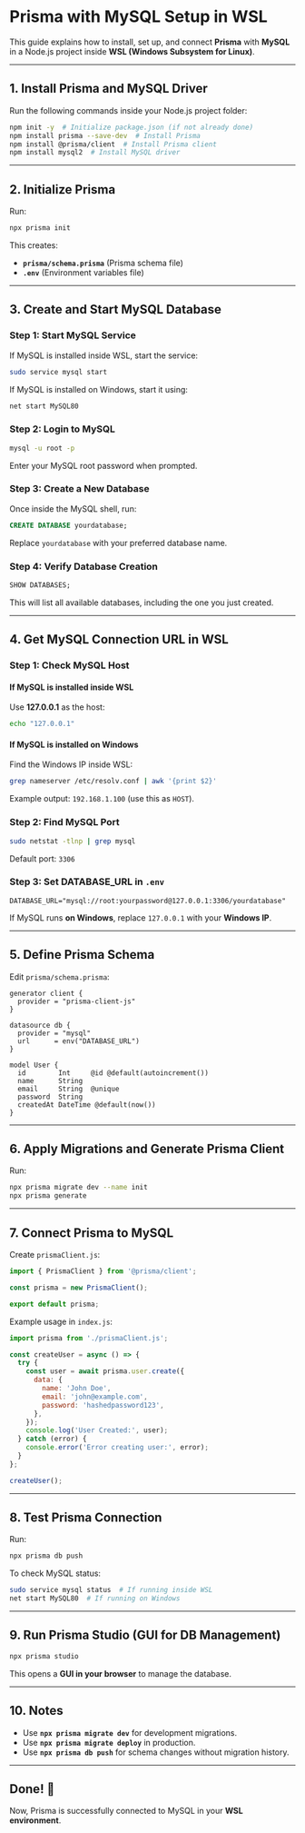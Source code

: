 # Prisma with MySQL Setup in WSL

This guide explains how to install, set up, and connect **Prisma** with **MySQL** in a Node.js project inside **WSL (Windows Subsystem for Linux)**.

---

## **1. Install Prisma and MySQL Driver**
Run the following commands inside your Node.js project folder:

```sh
npm init -y  # Initialize package.json (if not already done)
npm install prisma --save-dev  # Install Prisma
npm install @prisma/client  # Install Prisma client
npm install mysql2  # Install MySQL driver
```

---

## **2. Initialize Prisma**
Run:

```sh
npx prisma init
```

This creates:
- **`prisma/schema.prisma`** (Prisma schema file)
- **`.env`** (Environment variables file)

---

## **3. Create and Start MySQL Database**
### **Step 1: Start MySQL Service**
If MySQL is installed inside WSL, start the service:
```sh
sudo service mysql start
```
If MySQL is installed on Windows, start it using:
```sh
net start MySQL80
```

### **Step 2: Login to MySQL**
```sh
mysql -u root -p
```
Enter your MySQL root password when prompted.

### **Step 3: Create a New Database**
Once inside the MySQL shell, run:
```sql
CREATE DATABASE yourdatabase;
```
Replace `yourdatabase` with your preferred database name.

### **Step 4: Verify Database Creation**
```sql
SHOW DATABASES;
```
This will list all available databases, including the one you just created.

---

## **4. Get MySQL Connection URL in WSL**
### **Step 1: Check MySQL Host**
#### **If MySQL is installed inside WSL**
Use **127.0.0.1** as the host:
```sh
echo "127.0.0.1"
```

#### **If MySQL is installed on Windows**
Find the Windows IP inside WSL:
```sh
grep nameserver /etc/resolv.conf | awk '{print $2}'
```
Example output: `192.168.1.100` (use this as `HOST`).

### **Step 2: Find MySQL Port**
```sh
sudo netstat -tlnp | grep mysql
```
Default port: `3306`

### **Step 3: Set DATABASE_URL in `.env`**
```env
DATABASE_URL="mysql://root:yourpassword@127.0.0.1:3306/yourdatabase"
```

If MySQL runs **on Windows**, replace `127.0.0.1` with your **Windows IP**.

---

## **5. Define Prisma Schema**
Edit `prisma/schema.prisma`:

```prisma
generator client {
  provider = "prisma-client-js"
}

datasource db {
  provider = "mysql"
  url      = env("DATABASE_URL")
}

model User {
  id        Int     @id @default(autoincrement())
  name      String
  email     String  @unique
  password  String
  createdAt DateTime @default(now())
}
```

---

## **6. Apply Migrations and Generate Prisma Client**
Run:

```sh
npx prisma migrate dev --name init
npx prisma generate
```

---

## **7. Connect Prisma to MySQL**
Create `prismaClient.js`:

```js
import { PrismaClient } from '@prisma/client';

const prisma = new PrismaClient();

export default prisma;
```

Example usage in `index.js`:

```js
import prisma from './prismaClient.js';

const createUser = async () => {
  try {
    const user = await prisma.user.create({
      data: {
        name: 'John Doe',
        email: 'john@example.com',
        password: 'hashedpassword123',
      },
    });
    console.log('User Created:', user);
  } catch (error) {
    console.error('Error creating user:', error);
  }
};

createUser();
```

---

## **8. Test Prisma Connection**
Run:

```sh
npx prisma db push
```

To check MySQL status:

```sh
sudo service mysql status  # If running inside WSL
net start MySQL80  # If running on Windows
```

---

## **9. Run Prisma Studio (GUI for DB Management)**
```sh
npx prisma studio
```

This opens a **GUI in your browser** to manage the database.

---

## **10. Notes**
- Use **`npx prisma migrate dev`** for development migrations.
- Use **`npx prisma migrate deploy`** in production.
- Use **`npx prisma db push`** for schema changes without migration history.

---

## **Done! 🎉**
Now, Prisma is successfully connected to MySQL in your **WSL environment**.
